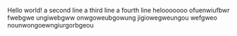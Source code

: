 Hello world!
a second line
a third line
a fourth line
helooooooo
ofuenwiufbwr
fwebgwe
ungiwebgww
onwgoweubgowung
jigiowegweungou wefgweo
nounwongoewngiurgorbgeou
